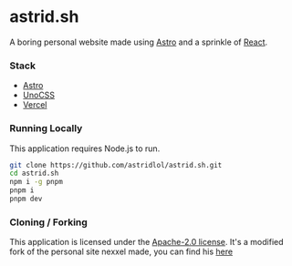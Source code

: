 # astrid.sh

A boring personal website made using [Astro](https://astro.build) and a sprinkle of [React](https://reactjs.org).

### Stack

- [Astro](https://astro.build)
- [UnoCSS](https://github.com/unocss/unocss)
- [Vercel](https://vercel.com)

### Running Locally

This application requires Node.js to run.

```sh
git clone https://github.com/astridlol/astrid.sh.git
cd astrid.sh
npm i -g pnpm
pnpm i
pnpm dev
```

### Cloning / Forking

This application is licensed under the [Apache-2.0 license](https://github.com/astridlol/astrid.sh/blob/main/LICENSE). It's a modified fork of the personal site nexxel made, you can find his [here](https://github.com/nexxeln/nexxel.dev)
